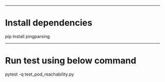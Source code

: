 -------------------------------------
# Install dependencies

pip install pingparsing

-------------------------------------

# Run test using below command
pytest -q test_pod_reachability.py
